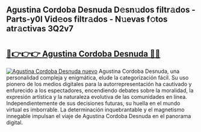 ## Agustina Cordoba Desnuda D𝚎sn𝚞dos filtr𝚊dos - Parts-y0l Vid𝚎os filtr𝚊dos - N𝚞evas f𝚘tos atr𝚊ctivas 3Q2v7

# <h2><a href="http://mb4oa4.tromn.icu/?c=Agustina+Cordoba+Desnuda">🔗👉👉👉 Agustina Cordoba Desnuda 🔗🔗</a></h2>

[![Agustina Cordoba Desnuda nuevo](https://i.imgur.com/pEAQMta.gif)](http://mb4oa4.tromn.icu/?c=Agustina+Cordoba+Desnuda)
Agustina Cordoba Desnuda, una personalidad compleja y enigmática, elude la categorización fácil. Su uso pionero de los medios digitales para la autorrepresentación ha cautivado y enfurecido a los espectadores, encendiendo debates sobre la moralidad, la expresión artística y la naturaleza evolutiva de las comunidades en línea. Independientemente de sus decisiones futuras, su huella en el mundo virtual es imborrable. La determinación inquebrantable y el magnetismo innegable impulsan el viaje de Agustina Cordoba Desnuda en el panorama digital.
